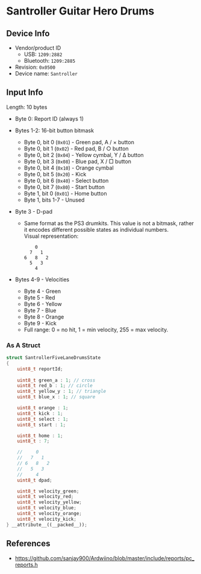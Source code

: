 # Santroller Guitar Hero Drums

## Device Info

- Vendor/product ID
  - USB: `1209:2882`
  - Bluetooth: `1209:2885`
- Revision: `0x0500`
- Device name: `Santroller`

## Input Info

Length: 10 bytes

- Byte 0: Report ID (always 1)
- Bytes 1-2: 16-bit button bitmask
  - Byte 0, bit 0 (`0x01`) - Green pad, A / × button
  - Byte 0, bit 1 (`0x02`) - Red pad, B / ○ button
  - Byte 0, bit 2 (`0x04`) - Yellow cymbal, Y / Δ button
  - Byte 0, bit 3 (`0x08`) - Blue pad, X / □ button
  - Byte 0, bit 4 (`0x10`) - Orange cymbal
  - Byte 0, bit 5 (`0x20`) - Kick
  - Byte 0, bit 6 (`0x40`) - Select button
  - Byte 0, bit 7 (`0x80`) - Start button
  - Byte 1, bit 0 (`0x01`) - Home button
  - Byte 1, bits 1-7 - Unused
- Byte 3 - D-pad
  - Same format as the PS3 drumkits. This value is not a bitmask, rather it encodes different possible states as individual numbers.\
    Visual representation:

    ```
        0
      7   1
    6   8   2
      5   3
        4
    ```

- Bytes 4-9 - Velocities
  - Byte 4 - Green
  - Byte 5 - Red
  - Byte 6 - Yellow
  - Byte 7 - Blue
  - Byte 8 - Orange
  - Byte 9 - Kick
  - Full range: 0 = no hit, 1 = min velocity, 255 = max velocity.

### As A Struct

```cpp
struct SantrollerFiveLaneDrumsState
{
    uint8_t reportId;
    
    uint8_t green_a : 1; // cross
    uint8_t red_b : 1; // circle
    uint8_t yellow_y : 1; // triangle
    uint8_t blue_x : 1; // square

    uint8_t orange : 1;
    uint8_t kick : 1;
    uint8_t select : 1;
    uint8_t start : 1;

    uint8_t home : 1;
    uint8_t : 7;

    //     0
    //   7   1
    // 6   8   2
    //   5   3
    //     4
    uint8_t dpad;

    uint8_t velocity_green;
    uint8_t velocity_red;
    uint8_t velocity_yellow;
    uint8_t velocity_blue;
    uint8_t velocity_orange;
    uint8_t velocity_kick;
} __attribute__((__packed__));
```

## References

- https://github.com/sanjay900/Ardwiino/blob/master/include/reports/pc_reports.h
